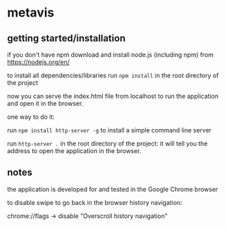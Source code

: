 # metavis

## getting started/installation

if you don't have npm download and install node.js (including npm) from https://nodejs.org/en/

to install all dependencies/libraries run `npm install` in the root directory of the project

now you can serve the index.html file from localhost to run the application and open it in the browser.

one way to do it:

run `npm install http-server -g`  to install a simple command line server

run `http-server .` in the root directory of the project: it will tell you the address to open the application in the browser.

## notes

the application is developed for and tested in the Google Chrome browser

to disable swipe to go back in the browser history navigation:

chrome://flags -> disable "Overscroll history navigation"
